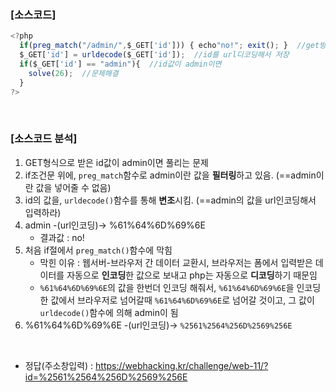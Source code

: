 ### [소스코드]

```javascript
<?php
  if(preg_match("/admin/",$_GET['id'])) { echo"no!"; exit(); }  //get방식의 id값에 admin이 있으면 "no!"출력 후 종료
  $_GET['id'] = urldecode($_GET['id']);  //id를 url디코딩해서 저장
  if($_GET['id'] == "admin"){  //id값이 admin이면 
    solve(26);  //문제해결
  }
?>
```

<br>

### [소스코드 분석]

1. GET형식으로 받은 id값이 admin이면 풀리는 문제
2. if조건문 위에, `preg_match`함수로 admin이란 값을 **필터링**하고 있음. (==admin이란 값을 넣어줄 수 없음)
3. id의 값을, `urldecode()`함수를 통해 **변조**시킴. (==admin의 값을 url인코딩해서 입력하라)
4. admin -(url인코딩)-> %61%64%6D%69%6E
    * 결과값 : no!
5. 처음 if절에서 `preg_match()`함수에 막힘
    * 막힌 이유 : 웹서버-브라우저 간 데이터 교환시, 브라우저는 폼에서 입력받은 데이터를 자동으로 **인코딩**한 값으로 보내고 php는 자동으로 **디코딩**하기 때문임
    * `%61%64%6D%69%6E`의 값을 한번더 인코딩 해줘서, `%61%64%6D%69%6E`을 인코딩한 값에서 브라우저로 넘어갈때 `%61%64%6D%69%6E`로 넘어갈 것이고,
    그 값이 `urldecode()`함수에 의해 admin이 됨
6. %61%64%6D%69%6E -(url인코딩)-> `%2561%2564%256D%2569%256E`

<br>

* 정답(주소창입력) : https://webhacking.kr/challenge/web-11/?id=%2561%2564%256D%2569%256E
